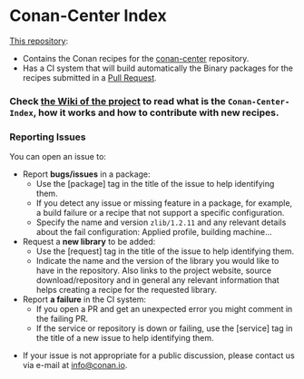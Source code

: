 
# Conan-Center Index

[This repository](https://github.com/conan-io/conan-center-index):

  - Contains the Conan recipes for the [conan-center](https://bintray.com/conan/conan-center) repository.
  - Has a CI system that will build automatically the Binary packages for the recipes submitted in a [Pull Request](https://github.com/conan-io/conan-center-index/pulls).


### Check [the Wiki of the project](https://github.com/conan-io/conan-center-index/wiki) to read what is the `Conan-Center-Index`, how it works and how to contribute with new recipes. 


### Reporting Issues

You can open an issue to:

- Report **bugs/issues** in a package: 
    - Use the [package] tag in the title of the issue to help identifying them. 
    - If you detect any issue or missing feature in a package, for example, a build failure or a recipe that not support a         specific configuration.
    - Specify the name and version `zlib/1.2.11` and any relevant details about the fail configuration: Applied profile,           building machine...
- Request a **new library** to be added:
    - Use the [request] tag in the title of the issue to help identifying them. 
    - Indicate the name and the version of the library you would like to have in the repository. Also links to the project         website, source download/repository and in general any relevant information that helps creating a recipe for the             requested library.
- Report **a failure** in the CI system:
    - If you open a PR and get an unexpected error you might comment in the failing PR.
    - If the service or repository is down or failing, use the [service] tag in the title of a new issue to help identifying them.

* If your issue is not appropriate for a public discussion, please contact us via e-mail at info@conan.io.
